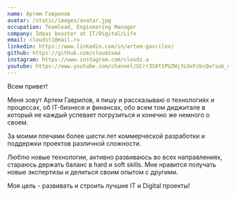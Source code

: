 ```yaml
---
name: Артем Гаврилов
avatar: /static/images/avatar.jpg
occupation: Teamlead, Engineering Manager
company: Ideas booster at IT/Digital/Life
email: cloudst1@mail.ru
linkedin: https://www.linkedin.com/in/artem-gavrilov/
github: https://github.com/cloudzaaa
instagram: https://www.instagram.com/cloudz.a
youtube: https://www.youtube.com/channel/UCrr3S0t1PUZWj3LUxFzbcQw?sub_confirmation=1
---
```


Всем привет!

Меня зовут Артем Гаврилов, я пишу и рассказываю о технологиях и процессах, об IT-бизнесе и финансах, обо всем том диджитале в который не каждый успевает погрузиться и конечно же немного о своем.

За моими плечами более шести лет коммерческой разработки и поддержки проектов различной сложности.

Люблю новые технологии, активно развиваюсь во всех направлениях, стараюсь держать баланс в hard и soft skills.
Мне нравится получать новые экспертизы и делиться своим опытом с другими.

Моя цель - развивать и строить лучшие IT и Digital проекты!
